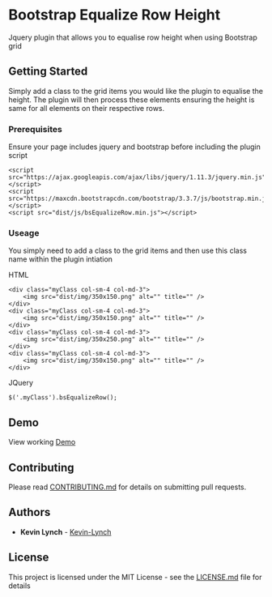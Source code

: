 # Bootstrap Equalize Row Height
Jquery plugin that allows you to equalise row height when using Bootstrap grid

## Getting Started

Simply add a class to the grid items you would like the plugin to equalise the height. The plugin will then process these elements ensuring the height is same for all elements on their respective rows.

### Prerequisites

Ensure your page includes jquery and bootstrap before including the plugin script

```
<script src="https://ajax.googleapis.com/ajax/libs/jquery/1.11.3/jquery.min.js"></script>
<script src="https://maxcdn.bootstrapcdn.com/bootstrap/3.3.7/js/bootstrap.min.js"></script>
<script src="dist/js/bsEqualizeRow.min.js"></script>
```

### Useage

You simply need to add a class to the grid items and then use this class name within the plugin intiation

HTML
```
<div class="myClass col-sm-4 col-md-3">
	<img src="dist/img/350x150.png" alt="" title="" />
</div>
<div class="myClass col-sm-4 col-md-3">
	<img src="dist/img/350x150.png" alt="" title="" />
</div>
<div class="myClass col-sm-4 col-md-3">
	<img src="dist/img/350x250.png" alt="" title="" />
</div>
<div class="myClass col-sm-4 col-md-3">
	<img src="dist/img/350x150.png" alt="" title="" />
</div>
```
JQuery
```
$('.myClass').bsEqualizeRow();
```

## Demo

View working [Demo](http://kpldesigns.co.uk/github/bsEqualizeRow)

## Contributing

Please read [CONTRIBUTING.md](CONTRIBUTING.md) for details on submitting pull requests.

## Authors

* **Kevin Lynch** - [Kevin-Lynch](https://github.com/kevin-lynch)

## License

This project is licensed under the MIT License - see the [LICENSE.md](LICENSE.md) file for details